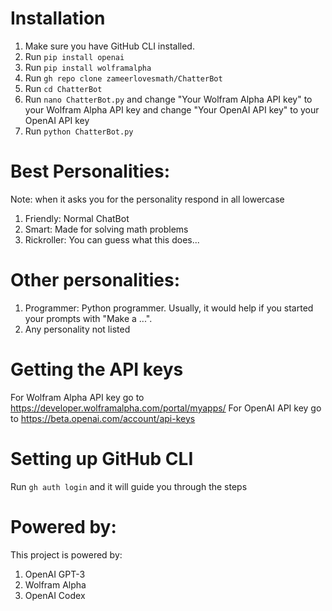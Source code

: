 # Installation
1. Make sure you have GitHub CLI installed.
2. Run `pip install openai`
3. Run `pip install wolframalpha`
4. Run `gh repo clone zameerlovesmath/ChatterBot`
5. Run `cd ChatterBot`
6. Run `nano ChatterBot.py` and change "Your Wolfram Alpha API key" to your Wolfram Alpha API key and change "Your OpenAI API key" to your OpenAI API key
7. Run `python ChatterBot.py`

# Best Personalities:
Note: when it asks you for the personality respond in all lowercase
1. Friendly: Normal ChatBot
2. Smart: Made for solving math problems
3. Rickroller: You can guess what this does...

# Other personalities:
1. Programmer: Python programmer. Usually, it would help if you started your prompts with "Make a ...".
2. Any personality not listed

# Getting the API keys
For Wolfram Alpha API key go to https://developer.wolframalpha.com/portal/myapps/
For OpenAI API key go to https://beta.openai.com/account/api-keys

# Setting up GitHub CLI
Run `gh auth login` and it will guide you through the steps 

# Powered by:
This project is powered by:
1. OpenAI GPT-3
2. Wolfram Alpha
3. OpenAI Codex
